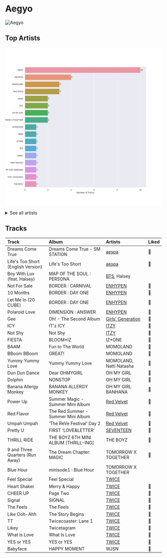 # Aegyo


<img src="https://mosaic.scdn.co/640/ab67616d0000485135cdd6d3f5815afac043758eab67616d0000b2731544041d0285585cc92c2709ab67616d0000b27318d0ed4f969b376893f9a38fab67616d0000b2735b1ee39743c40b88a80b4ccf" alt="Aegyo" width="100" />

## Top Artists

![Bar chart of top 17 artists in Aegyo](../images/playlists/aegyo/artists.png)


<details>
<summary>See all artists</summary>

|   Number of Tracks | Artist              |
|-------------------:|:--------------------|
|                 10 | TWICE               |
|                  4 | ENHYPEN             |
|                  3 | MOMOLAND            |
|                  3 | Red Velvet          |
|                  2 | aespa               |
|                  2 | ITZY                |
|                  2 | OH MY GIRL          |
|                  2 | TOMORROW X TOGETHER |
|                  1 | SEVENTEEN           |
|                  1 | WJSN                |
|                  1 | IZ*ONE              |
|                  1 | BTS                 |
|                  1 | Halsey              |
|                  1 | Natti Natasha       |
|                  1 | OH MY GIRL BANHANA  |
|                  1 | Girls' Generation   |
|                  1 | THE BOYZ            |

</details>


## Tracks

| Track                              | Album                                | Artists                                              | Liked   |
|:-----------------------------------|:-------------------------------------|:-----------------------------------------------------|:--------|
| Dreams Come True                   | Dreams Come True - SM STATION        | [aespa](../artists/aespa.md)                         | 💚       |
| Life's Too Short (English Version) | Life's Too Short                     | [aespa](../artists/aespa.md)                         | 💚       |
| Boy With Luv (feat. Halsey)        | MAP OF THE SOUL : PERSONA            | [BTS](../artists/bts.md), Halsey                     |         |
| Not For Sale                       | BORDER : CARNIVAL                    | [ENHYPEN](../artists/enhypen.md)                     | 💚       |
| 10 Months                          | BORDER : DAY ONE                     | [ENHYPEN](../artists/enhypen.md)                     | 💚       |
| Let Me In (20 CUBE)                | BORDER : DAY ONE                     | [ENHYPEN](../artists/enhypen.md)                     | 💚       |
| Polaroid Love                      | DIMENSION : ANSWER                   | [ENHYPEN](../artists/enhypen.md)                     | 💚       |
| Gee                                | Oh! - The Second Album               | [Girls' Generation](../artists/girls__generation.md) | 💚       |
| ICY                                | IT'z ICY                             | [ITZY](../artists/itzy.md)                           | 💚       |
| Not Shy                            | Not Shy                              | [ITZY](../artists/itzy.md)                           | 💚       |
| FIESTA                             | BLOOM*IZ                             | IZ*ONE                                               | 💚       |
| BAAM                               | Fun to The World                     | MOMOLAND                                             | 💚       |
| BBoom BBoom                        | GREAT!                               | MOMOLAND                                             | 💚       |
| Yummy Yummy Love                   | Yummy Yummy Love                     | MOMOLAND, Natti Natasha                              | 💚       |
| Dun Dun Dance                      | Dear OHMYGIRL                        | OH MY GIRL                                           | 💚       |
| Dolphin                            | NONSTOP                              | OH MY GIRL                                           | 💚       |
| Banana Allergy Monkey              | BANANA ALLERGY MONKEY                | OH MY GIRL BANHANA                                   | 💚       |
| Power Up                           | Summer Magic - Summer Mini Album     | [Red Velvet](../artists/red_velvet.md)               | 💚       |
| Red Flavor                         | The Red Summer - Summer Mini Album   | [Red Velvet](../artists/red_velvet.md)               | 💚       |
| Umpah Umpah                        | ‘The ReVe Festival’ Day 2            | [Red Velvet](../artists/red_velvet.md)               | 💚       |
| Pretty U                           | FIRST 'LOVE&LETTER'                  | [SEVENTEEN](../artists/seventeen.md)                 | 💚       |
| THRILL RIDE                        | THE BOYZ 6TH MINI ALBUM [THRILL-ING] | THE BOYZ                                             | 💚       |
| 9 and Three Quarters (Run Away)    | The Dream Chapter: MAGIC             | TOMORROW X TOGETHER                                  | 💚       |
| Blue Hour                          | minisode1 : Blue Hour                | TOMORROW X TOGETHER                                  |         |
| Feel Special                       | Feel Special                         | [TWICE](../artists/twice.md)                         |         |
| Heart Shaker                       | Merry & Happy                        | [TWICE](../artists/twice.md)                         | 💚       |
| CHEER UP                           | Page Two                             | [TWICE](../artists/twice.md)                         | 💚       |
| Signal                             | SIGNAL                               | [TWICE](../artists/twice.md)                         | 💚       |
| The Feels                          | The Feels                            | [TWICE](../artists/twice.md)                         | 💚       |
| Like Ooh-Ahh                       | The Story Begins                     | [TWICE](../artists/twice.md)                         | 💚       |
| TT                                 | Twicecoaster: Lane 1                 | [TWICE](../artists/twice.md)                         | 💚       |
| Likey                              | Twicetagram                          | [TWICE](../artists/twice.md)                         | 💚       |
| What is Love                       | What Is Love                         | [TWICE](../artists/twice.md)                         | 💚       |
| YES or YES                         | YES or YES                           | [TWICE](../artists/twice.md)                         | 💚       |
| Babyface                           | HAPPY MOMENT                         | WJSN                                                 | 💚       |
